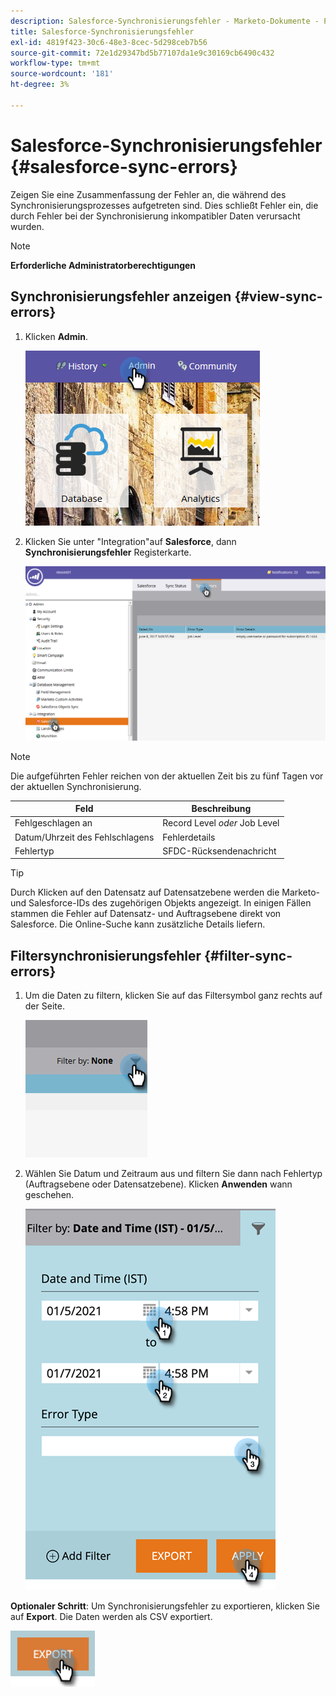 ```yaml
---
description: Salesforce-Synchronisierungsfehler - Marketo-Dokumente - Produktdokumentation
title: Salesforce-Synchronisierungsfehler
exl-id: 4819f423-30c6-48e3-8cec-5d298ceb7b56
source-git-commit: 72e1d29347bd5b77107da1e9c30169cb6490c432
workflow-type: tm+mt
source-wordcount: '181'
ht-degree: 3%

---
```


# Salesforce-Synchronisierungsfehler {#salesforce-sync-errors}

Zeigen Sie eine Zusammenfassung der Fehler an, die während des Synchronisierungsprozesses aufgetreten sind. Dies schließt Fehler ein, die durch Fehler bei der Synchronisierung inkompatibler Daten verursacht wurden.

>[!NOTE]
>
>**Erforderliche Administratorberechtigungen**

## Synchronisierungsfehler anzeigen {#view-sync-errors}

1. Klicken **Admin**.

   ![](assets/salesforce-sync-errors-1.png)

1. Klicken Sie unter &quot;Integration&quot;auf **Salesforce**, dann **Synchronisierungsfehler** Registerkarte.

   ![](assets/salesforce-sync-errors-2.png)

>[!NOTE]
>
>Die aufgeführten Fehler reichen von der aktuellen Zeit bis zu fünf Tagen vor der aktuellen Synchronisierung.

| Feld | Beschreibung |
|---|---|
| Fehlgeschlagen an | Record Level _oder_ Job Level |
| Datum/Uhrzeit des Fehlschlagens | Fehlerdetails |
| Fehlertyp | SFDC-Rücksendenachricht |

>[!TIP]
>
>Durch Klicken auf den Datensatz auf Datensatzebene werden die Marketo- und Salesforce-IDs des zugehörigen Objekts angezeigt. In einigen Fällen stammen die Fehler auf Datensatz- und Auftragsebene direkt von Salesforce. Die Online-Suche kann zusätzliche Details liefern.

## Filtersynchronisierungsfehler {#filter-sync-errors}

1. Um die Daten zu filtern, klicken Sie auf das Filtersymbol ganz rechts auf der Seite.

   ![](assets/salesforce-sync-errors-3.png)

1. Wählen Sie Datum und Zeitraum aus und filtern Sie dann nach Fehlertyp (Auftragsebene oder Datensatzebene). Klicken **Anwenden** wann geschehen.

   ![](assets/salesforce-sync-errors-4.png)

**Optionaler Schritt**: Um Synchronisierungsfehler zu exportieren, klicken Sie auf **Export**. Die Daten werden als CSV exportiert.

![](assets/salesforce-sync-errors-5.png)
